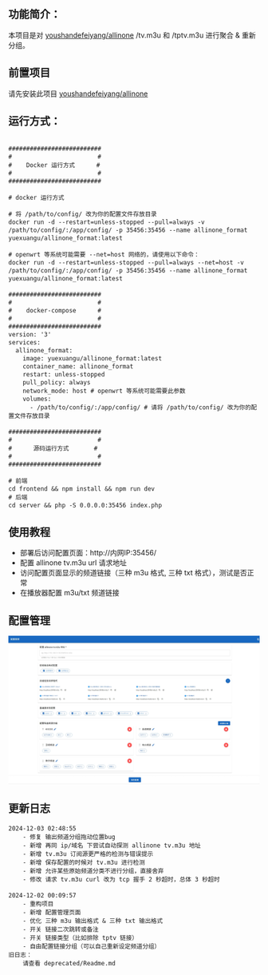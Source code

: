## 功能简介：
本项目是对 [youshandefeiyang/allinone](https://hub.docker.com/r/youshandefeiyang/allinone) /tv.m3u 和 /tptv.m3u 进行聚合 & 重新分组。

## 前置项目
请先安装此项目 [youshandefeiyang/allinone](https://hub.docker.com/r/youshandefeiyang/allinone)

## 运行方式：
```shell

##########################
#                        #
#    Docker 运行方式      #
#                        #
##########################

# docker 运行方式

# 将 /path/to/config/ 改为你的配置文件存放目录
docker run -d --restart=unless-stopped --pull=always -v /path/to/config/:/app/config/ -p 35456:35456 --name allinone_format yuexuangu/allinone_format:latest

# openwrt 等系统可能需要 --net=host 网络的，请使用以下命令：
docker run -d --restart=unless-stopped --pull=always --net=host -v /path/to/config/:/app/config/ -p 35456:35456 --name allinone_format yuexuangu/allinone_format:latest

##########################
#                        #
#    docker-compose      #
#                        #
##########################
version: '3'
services:
  allinone_format:
    image: yuexuangu/allinone_format:latest
    container_name: allinone_format
    restart: unless-stopped
    pull_policy: always
    network_mode: host # openwrt 等系统可能需要此参数
    volumes:
      - /path/to/config/:/app/config/ # 请将 /path/to/config/ 改为你的配置文件存放目录

##########################
#                        #
#      源码运行方式       #
#                        #
##########################

# 前端
cd frontend && npm install && npm run dev
# 后端
cd server && php -S 0.0.0.0:35456 index.php

```

## 使用教程
- 部署后访问配置页面：http://内网IP:35456/
- 配置 allinone tv.m3u url 请求地址
- 访问配置页面显示的频道链接（三种 m3u 格式, 三种 txt 格式），测试是否正常
- 在播放器配置 m3u/txt 频道链接

## 配置管理
![配置管理](./images/config.jpeg)

## 更新日志
```text
2024-12-03 02:48:55
    - 修复 输出频道分组拖动位置bug
    - 新增 再同 ip/域名 下尝试自动探测 allinone tv.m3u 地址
    - 新增 tv.m3u 订阅源更严格的检测与错误提示
    - 新增 保存配置的时候对 tv.m3u 进行检测
    - 新增 允许某些原始频道分类不进行分组，直接舍弃
    - 修改 请求 tv.m3u curl 改为 tcp 握手 2 秒超时，总体 3 秒超时

2024-12-02 00:09:57
    - 重构项目
    - 新增 配置管理页面
    - 优化 三种 m3u 输出格式 & 三种 txt 输出格式
    - 开关 链接二次跳转或备注
    - 开关 链接类型（比如排除 tptv 链接）
    - 自由配置链接分组（可以自己重新设定频道分组）
旧日志：
    请查看 deprecated/Readme.md
```
